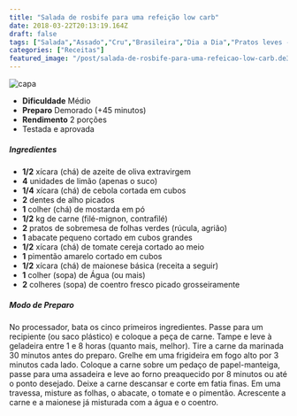 ```yaml
---
title: "Salada de rosbife para uma refeição low carb"
date: 2018-03-22T20:13:19.164Z
draft: false
tags: ["Salada","Assado","Cru","Brasileira","Dia a Dia","Pratos leves - Saladas"]
categories: ["Receitas"]
featured_image: "/post/salada-de-rosbife-para-uma-refeicao-low-carb.de39e975.jpg"
---
```


![capa](/post/salada-de-rosbife-para-uma-refeicao-low-carb.de39e975.jpg)

*   **Dificuldade** Médio
*   **Preparo** Demorado (+45 minutos)
*   **Rendimento** 2 porções
*   Testada e aprovada
    

##### Ingredientes

*   **1/2** xícara (chá) de azeite de oliva extravirgem
*   **4** unidades de limão (apenas o suco)
*   **1/4** xícara (chá) de cebola cortada em cubos
*   **2** dentes de alho picados
*   **1** colher (chá) de mostarda em pó
*   **1/2** kg de carne (filé-mignon, contrafilé)
*   **2** pratos de sobremesa de folhas verdes (rúcula, agrião)
*   **1** abacate pequeno cortado em cubos grandes
*   **1/2** xícara (chá) de tomate cereja cortado ao meio
*   **1** pimentão amarelo cortado em cubos
*   **1/2** xícara (chá) de maionese básica (receita a seguir)
*   **1** colher (sopa) de Água (ou mais)
*   **2** colheres (sopa) de coentro fresco picado grosseiramente

##### Modo de Preparo

No processador, bata os cinco primeiros ingredientes. Passe para um recipiente (ou saco plástico) e coloque a peça de carne. Tampe e leve à geladeira entre 1 e 8 horas (quanto mais, melhor). Tire a carne da marinada 30 minutos antes do preparo. Grelhe em uma frigideira em fogo alto por 3 minutos cada lado. Coloque a carne sobre um pedaço de papel-manteiga, passe para uma assadeira e leve ao forno preaquecido por 8 minutos ou até o ponto desejado. Deixe a carne descansar e corte em fatia finas. Em uma travessa, misture as folhas, o abacate, o tomate e o pimentão. Acrescente a carne e a maionese já misturada com a água e o coentro.
